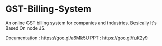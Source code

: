# GST-Billing-System
An online GST billing system for companies and industries.
Besically It's Based On node JS.

Documentation : https://goo.gl/a6Mk5U
PPT : https://goo.gl/fuK2y9

